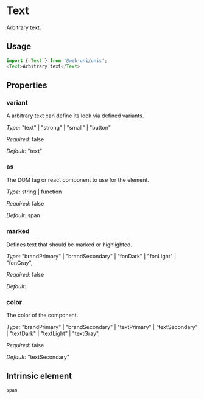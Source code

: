 # Text

Arbitrary text.

## Usage

```javascript
import { Text } from '@web-uni/unis';
<Text>Arbitrary text</Text>
```

## Properties

### variant

A arbitrary text can define its look via defined variants.

*Type:* "text" | "strong" | "small" | "button"

*Required:* false

*Default:* "text"

### as

The DOM tag or react component to use for the element.

*Type:* string | function

*Required:* false

*Default:* span

### marked

Defines text that should be marked or highlighted.

*Type:* "brandPrimary" | "brandSecondary" | "fonDark" | "fonLight" | "fonGray",

*Required:* false

*Default:*

### color

The color of the component.

*Type:* "brandPrimary" | "brandSecondary" | "textPrimary" | "textSecondary" | "textDark" | "textLight" | "textGray",

*Required:* false

*Default:* "textSecondary"

## Intrinsic element

```
span
```
